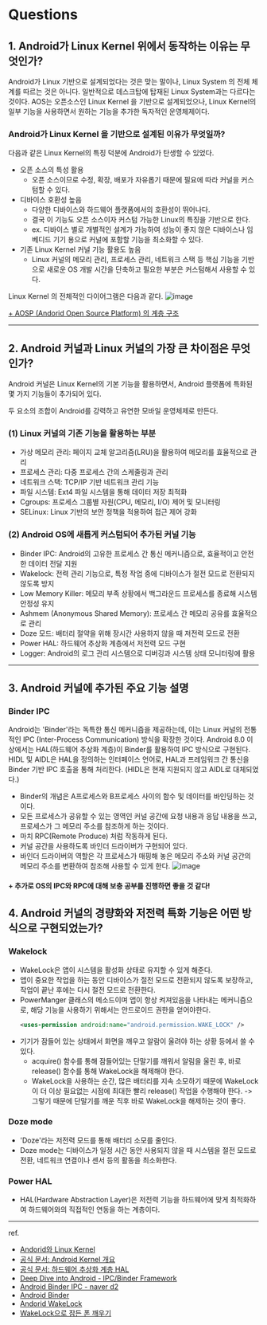 # Questions
## 1. Android가 Linux Kernel 위에서 동작하는 이유는 무엇인가?
Android가 Linux 기반으로 설계되었다는 것은 맞는 말이나, Linux System 의 전체 체계를 따르는 것은 아니다. 일반적으로 데스크탑에 탑재된 Linux System과는 다르다는 것이다. AOS는 오픈소스인 Linux Kernel 을 기반으로 설계되었으나, Linux Kernel의 일부 기능을 사용하면서 원하는 기능을 추가한 독자적인 운영체제이다.

### Android가 Linux Kernel 을 기반으로 설계된 이유가 무엇일까?
다음과 같은 Linux Kernel의 특징 덕분에 Android가 탄생할 수 있었다.

- 오픈 소스의 특성 활용
  - 오픈 소스이므로 수정, 확장, 배포가 자유롭기 때문에 필요에 따라 커널을 커스텀할 수 있다.
- 디바이스 호환성 높음
  - 다양한 디바이스와 하드웨어 플랫폼에서의 호환성이 뛰어나다.
  - 결국 이 기능도 오픈 소스이자 커스텀 가능한 Linux의 특징을 기반으로 한다.
  - ex. 디바이스 별로 개별적인 설계가 가능하여 성능이 좋지 않은 디바이스나 임베디드 기기 용으로 커널에 포함할 기능을 최소화할 수 있다.
- 기존 Linux Kernel 커널 기능 활용도 높음
  - Linux 커널의 메모리 관리, 프로세스 관리, 네트워크 스택 등 핵심 기능을 기반으로 새로운 OS 개발 시간을 단축하고 필요한 부분은 커스텀해서 사용할 수 있다.

 
Linux Kernel 의 전체적인 다이어그램은 다음과 같다.
![image](https://github.com/user-attachments/assets/dafcd285-39b4-44c4-ad4a-3ea00b317d22)


[+ AOSP (Andorid Open Source Platform) 의 계층 구조](https://source.android.com/docs/core/architecture?hl=ko)


---

## 2. Android 커널과 Linux 커널의 가장 큰 차이점은 무엇인가?
Android 커널은 Linux Kernel의 기본 기능을 활용하면서, Android 플랫폼에 특화된 몇 가지 기능들이 추가되어 있다.


두 요소의 조합이 Android를 강력하고 유연한 모바일 운영체제로 만든다.

### (1) Linux 커널의 기존 기능을 활용하는 부분
- 가상 메모리 관리: 페이지 교체 알고리즘(LRU)을 활용하여 메모리를 효율적으로 관리
- 프로세스 관리: 다중 프로세스 간의 스케줄링과 관리
- 네트워크 스택: TCP/IP 기반 네트워크 관리 기능
- 파일 시스템: Ext4 파일 시스템을 통해 데이터 저장 최적화
- Cgroups: 프로세스 그룹별 자원(CPU, 메모리, I/O) 제어 및 모니터링
- SELinux: Linux 기반의 보안 정책을 적용하여 접근 제어 강화

### (2) Android OS에 새롭게 커스텀되어 추가된 커널 기능
- Binder IPC: Android의 고유한 프로세스 간 통신 메커니즘으로, 효율적이고 안전한 데이터 전달 지원
- Wakelock: 전력 관리 기능으로, 특정 작업 중에 디바이스가 절전 모드로 전환되지 않도록 방지
- Low Memory Killer: 메모리 부족 상황에서 백그라운드 프로세스를 종료해 시스템 안정성 유지
- Ashmem (Anonymous Shared Memory): 프로세스 간 메모리 공유를 효율적으로 관리
- Doze 모드: 배터리 절약을 위해 장시간 사용하지 않을 때 저전력 모드로 전환
- Power HAL: 하드웨어 추상화 계층에서 저전력 모드 구현
- Logger: Android의 로그 관리 시스템으로 디버깅과 시스템 상태 모니터링에 활용
---

## 3. Android 커널에 추가된 주요 기능 설명
### Binder IPC
Android는 'Binder'라는 독특한 통신 메커니즘을 제공하는데, 이는 Linux 커널의 전통적인 IPC (Inter-Process Communication) 방식을 확장한 것이다.
Android 8.0 이상에서는 HAL(하드웨어 추상화 계층)이 Binder를 활용하여 IPC 방식으로 구현된다.
HIDL 및 AIDL은 HAL을 정의하는 인터페이스 언어로, HAL과 프레임워크 간 통신을 Binder 기반 IPC 호출을 통해 처리한다. (HIDL은 현재 지원되지 않고 AIDL로 대체되었다.)

- Binder의 개념은 A프로세스와 B프로세스 사이의 함수 및 데이터를 바인딩하는 것이다.
- 모든 프로세스가 공유할 수 있는 영역인 커널 공간에 요청 내용과 응답 내용을 쓰고, 프로세스가 그 메모리 주소를 참조하게 하는 것이다.
- 마치 RPC(Remote Produce) 처럼 작동하게 된다.
- 커널 공간을 사용하도록 바인더 드라이버가 구현되어 있다.
- 바인더 드라이버의 역할은 각 프로세스가 매핑해 놓은 메모리 주소와 커널 공간의 메모리 주소를 변환하여 참조해 사용할 수 있게 한다.
![image](https://github.com/user-attachments/assets/c496a980-e787-4ad9-a3bc-b7c34c35370e)

#### + 추가로 OS의 IPC와 RPC에 대해 보충 공부를 진행하면 좋을 것 같다!

## 4. Android 커널의 경량화와 저전력 특화 기능은 어떤 방식으로 구현되었는가?
### Wakelock
- WakeLock은 앱이 시스템을 활성화 상태로 유지할 수 있게 해준다.
- 앱이 중요한 작업을 하는 동안 디바이스가 절전 모드로 전환되지 않도록 보장하고, 작업이 끝난 후에는 다시 절전 모드로 전환한다.
- PowerManger 클래스의 메소드이며 앱이 항상 켜져있음을 나타내는 메커니즘으로, 해당 기능을 사용하기 위해서는 안드로이드 권한을 얻어야한다.
  ```xml
  <uses-permission android:name="android.permission.WAKE_LOCK" />
  ```
- 기기가 잠들어 있는 상태에서 화면을 깨우고 알람이 울려야 하는 상황 등에서 쓸 수 있다.
   - acquire() 함수를 통해 잠들어있는 단말기를 깨워서 알림을 울린 후, 바로 release() 함수를 통해 WakeLock을 해제해야 한다.
   - WakeLock을 사용하는 순간, 많은 배터리를 지속 소모하기 때문에 WakeLock이 더 이상 필요없는 시점에 최대한 빨리 release() 작업을 수행해야 한다.
   -> 그렇기 때문에 단말기를 깨운 직후 바로 WakeLock을 해제하는 것이 좋다.


### Doze mode
- 'Doze'라는 저전력 모드를 통해 배터리 소모를 줄인다.
- Doze mode는 디바이스가 일정 시간 동안 사용되지 않을 때 시스템을 절전 모드로 전환, 네트워크 연결이나 센서 등의 활동을 최소화한다.

### Power HAL
- HAL(Hardware Abstraction Layer)은 저전력 기능을 하드웨어에 맞게 최적화하여 하드웨어와의 직접적인 연동을 하는 계층이다.

---
ref.
- [Andorid와 Linux Kernel](https://www.howtogeek.com/189036/android-is-based-on-linux-but-what-does-that-mean/)
- [공식 문서: Android Kernel 개요](https://source.android.com/docs/core/architecture/kernel?hl=ko)
- [공식 문서: 하드웨어 추상화 계층 HAL](https://source.android.com/docs/core/architecture/hal?hl=ko)
- [Deep Dive into Android - IPC/Binder Framework](https://www.protechtraining.com/static/slides/Deep_Dive_Into_Binder_Presentation.html)
- [Android Binder IPC - naver d2](https://d2.naver.com/helloworld/47656)
- [Android Binder](https://bluemoon-1st.tistory.com/55)
- [Andorid WakeLock](https://bumjae.tistory.com/28)
- [WakeLock으로 잠든 폰 깨우기](https://yeolco.tistory.com/92)

